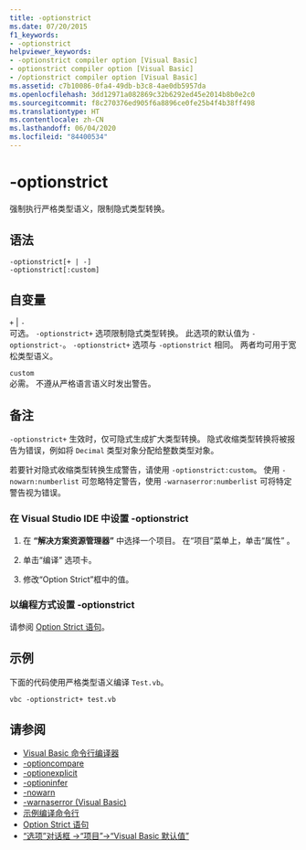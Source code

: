 ```yaml
---
title: -optionstrict
ms.date: 07/20/2015
f1_keywords:
- -optionstrict
helpviewer_keywords:
- -optionstrict compiler option [Visual Basic]
- optionstrict compiler option [Visual Basic]
- /optionstrict compiler option [Visual Basic]
ms.assetid: c7b10086-0fa4-49db-b3c8-4ae0db5957da
ms.openlocfilehash: 3dd12971a082869c32b6292ed45e2014b8b0e2c0
ms.sourcegitcommit: f8c270376ed905f6a8896ce0fe25b4f4b38ff498
ms.translationtype: HT
ms.contentlocale: zh-CN
ms.lasthandoff: 06/04/2020
ms.locfileid: "84400534"
---
```

# <a name="-optionstrict"></a>-optionstrict

强制执行严格类型语义，限制隐式类型转换。

## <a name="syntax"></a>语法

```console
-optionstrict[+ | -]
-optionstrict[:custom]
```

## <a name="arguments"></a>自变量

`+` &#124; `-`  
可选。 `-optionstrict+` 选项限制隐式类型转换。 此选项的默认值为 `-optionstrict-`。 `-optionstrict+` 选项与 `-optionstrict` 相同。 两者均可用于宽松类型语义。

`custom`  
必需。 不遵从严格语言语义时发出警告。

## <a name="remarks"></a>备注

`-optionstrict+` 生效时，仅可隐式生成扩大类型转换。 隐式收缩类型转换将被报告为错误，例如将 `Decimal` 类型对象分配给整数类型对象。

若要针对隐式收缩类型转换生成警告，请使用 `-optionstrict:custom`。 使用 `-nowarn:numberlist` 可忽略特定警告，使用 `-warnaserror:numberlist` 可将特定警告视为错误。

### <a name="to-set--optionstrict-in-the-visual-studio-ide"></a>在 Visual Studio IDE 中设置 -optionstrict

1. 在 **“解决方案资源管理器”** 中选择一个项目。 在“项目”菜单上，单击“属性”   。

2. 单击“编译”  选项卡。

3. 修改“Option Strict”框中的值。 

### <a name="to-set--optionstrict-programmatically"></a>以编程方式设置 -optionstrict

请参阅 [Option Strict 语句](../../language-reference/statements/option-strict-statement.md)。

## <a name="example"></a>示例

下面的代码使用严格类型语义编译 `Test.vb`。

```console
vbc -optionstrict+ test.vb
```

## <a name="see-also"></a>请参阅

- [Visual Basic 命令行编译器](index.md)
- [-optioncompare](optioncompare.md)
- [-optionexplicit](optionexplicit.md)
- [-optioninfer](optioninfer.md)
- [-nowarn](nowarn.md)
- [-warnaserror (Visual Basic)](warnaserror.md)
- [示例编译命令行](sample-compilation-command-lines.md)
- [Option Strict 语句](../../language-reference/statements/option-strict-statement.md)
- [“选项”对话框 ->“项目”->“Visual Basic 默认值”](/visualstudio/ide/reference/visual-basic-defaults-projects-options-dialog-box)
